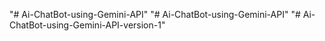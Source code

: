 "# Ai-ChatBot-using-Gemini-API" 
"# Ai-ChatBot-using-Gemini-API" 
"# Ai-ChatBot-using-Gemini-API-version-1" 

